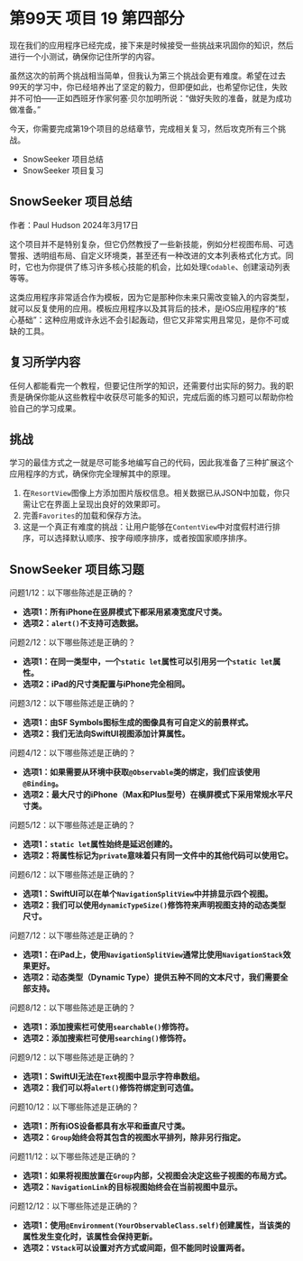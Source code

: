 # 第99天 项目 19 第四部分

现在我们的应用程序已经完成，接下来是时候接受一些挑战来巩固你的知识，然后进行一个小测试，确保你记住所学的内容。

虽然这次的前两个挑战相当简单，但我认为第三个挑战会更有难度。希望在过去99天的学习中，你已经培养出了坚定的毅力，但即便如此，也希望你记住，失败并不可怕——正如西班牙作家何塞·贝尔加明所说：“做好失败的准备，就是为成功做准备。”

今天，你需要完成第19个项目的总结章节，完成相关复习，然后攻克所有三个挑战。

- SnowSeeker 项目总结
- SnowSeeker 项目复习



## SnowSeeker 项目总结

作者：Paul Hudson  2024年3月17日

这个项目并不是特别复杂，但它仍然教授了一些新技能，例如分栏视图布局、可选警报、透明组布局、自定义环境类，甚至还有一种改进的文本列表格式化方式。同时，它也为你提供了练习许多核心技能的机会，比如处理`Codable`、创建滚动列表等等。

这类应用程序非常适合作为模板，因为它是那种你未来只需改变输入的内容类型，就可以反复使用的应用。模板应用程序以及其背后的技术，是iOS应用程序的“核心基础”：这种应用或许永远不会引起轰动，但它又非常实用且常见，是你不可或缺的工具。

## 复习所学内容

任何人都能看完一个教程，但要记住所学的知识，还需要付出实际的努力。我的职责是确保你能从这些教程中收获尽可能多的知识，完成后面的练习题可以帮助你检验自己的学习成果。

## 挑战

学习的最佳方式之一就是尽可能多地编写自己的代码，因此我准备了三种扩展这个应用程序的方式，确保你完全理解其中的原理。

1. 在`ResortView`图像上方添加图片版权信息。相关数据已从JSON中加载，你只需让它在界面上呈现出良好的效果即可。
2. 完善`Favorites`的加载和保存方法。
3. 这是一个真正有难度的挑战：让用户能够在`ContentView`中对度假村进行排序，可以选择默认顺序、按字母顺序排序，或者按国家顺序排序。



## SnowSeeker 项目练习题

问题1/12：以下哪些陈述是正确的？

- **选项1：所有iPhone在竖屏模式下都采用紧凑宽度尺寸类。**
- **选项2：`alert()`不支持可选数据。**

问题2/12：以下哪些陈述是正确的？

- **选项1：在同一类型中，一个`static let`属性可以引用另一个`static let`属性。**
- **选项2：iPad的尺寸类配置与iPhone完全相同。**

问题3/12：以下哪些陈述是正确的？

- **选项1：由SF Symbols图标生成的图像具有可自定义的前景样式。**
- **选项2：我们无法向SwiftUI视图添加计算属性。**

问题4/12：以下哪些陈述是正确的？

- **选项1：如果需要从环境中获取`@Observable`类的绑定，我们应该使用`@Binding`。**
- **选项2：最大尺寸的iPhone（Max和Plus型号）在横屏模式下采用常规水平尺寸类。**

问题5/12：以下哪些陈述是正确的？

- **选项1：`static let`属性始终是延迟创建的。**
- **选项2：将属性标记为`private`意味着只有同一文件中的其他代码可以使用它。**

问题6/12：以下哪些陈述是正确的？

- **选项1：SwiftUI可以在单个`NavigationSplitView`中并排显示四个视图。**
- **选项2：我们可以使用`dynamicTypeSize()`修饰符来声明视图支持的动态类型尺寸。**

问题7/12：以下哪些陈述是正确的？

- **选项1：在iPad上，使用`NavigationSplitView`通常比使用`NavigationStack`效果更好。**
- **选项2：动态类型（Dynamic Type）提供五种不同的文本尺寸，我们需要全部支持。**

问题8/12：以下哪些陈述是正确的？

- **选项1：添加搜索栏可使用`searchable()`修饰符。**
- **选项2：添加搜索栏可使用`searching()`修饰符。**

问题9/12：以下哪些陈述是正确的？

- **选项1：SwiftUI无法在`Text`视图中显示字符串数组。**
- **选项2：我们可以将`alert()`修饰符绑定到可选值。**

问题10/12：以下哪些陈述是正确的？

- **选项1：所有iOS设备都具有水平和垂直尺寸类。**
- **选项2：`Group`始终会将其包含的视图水平排列，除非另行指定。**

问题11/12：以下哪些陈述是正确的？

- **选项1：如果将视图放置在`Group`内部，父视图会决定这些子视图的布局方式。**
- **选项2：`NavigationLink`的目标视图始终会在当前视图中显示。**

问题12/12：以下哪些陈述是正确的？

- **选项1：使用`@Environment(YourObservableClass.self)`创建属性，当该类的属性发生变化时，该属性会保持更新。**
- **选项2：`VStack`可以设置对齐方式或间距，但不能同时设置两者。**